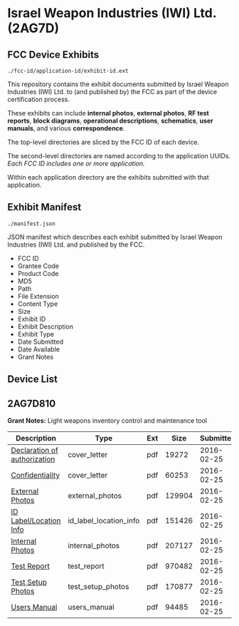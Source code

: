 # Israel Weapon Industries (IWI) Ltd. (2AG7D)
## FCC Device Exhibits

```
./fcc-id/application-id/exhibit-id.ext
```

This repository contains the exhibit documents submitted by Israel Weapon Industries (IWI) Ltd. to (and published by) the FCC as part of the device certification process.

These exhibits can include **internal photos**, **external photos**, **RF test reports**, **block diagrams**, **operational descriptions**, **schematics**, **user manuals**, and various **correspondence**.

The top-level directories are sliced by the FCC ID of each device.

The second-level directories are named according to the application UUIDs. *Each FCC ID includes one or more application.*

Within each application directory are the exhibits submitted with that application. 

## Exhibit Manifest

```
./manifest.json
```

JSON manifest which describes each exhibit submitted by Israel Weapon Industries (IWI) Ltd. and published by the FCC.

- FCC ID
- Grantee Code
- Product Code
- MD5
- Path
- File Extension
- Content Type
- Size
- Exhibit ID
- Exhibit Description
- Exhibit Type
- Date Submitted
- Date Available
- Grant Notes

## Device List
## 2AG7D810
**Grant Notes:** Light weapons inventory control and maintenance tool

| Description | Type | Ext | Size | Submitted | Available |
| ----------- | ---- | --- | ---- | --------- | --------- |
| [Declaration of authorization](2AG7D810/366855e049b1d27f889a6d76b93de0cf/2910710.pdf) | cover_letter | pdf | 19272 | 2016-02-25 | 2016-03-01 |
| [Confidentiality](2AG7D810/366855e049b1d27f889a6d76b93de0cf/2910711.pdf) | cover_letter | pdf | 60253 | 2016-02-25 | 2016-03-01 |
| [External Photos](2AG7D810/366855e049b1d27f889a6d76b93de0cf/2910704.pdf) | external_photos | pdf | 129904 | 2016-02-25 | 2016-08-23 |
| [ID Label/Location Info](2AG7D810/366855e049b1d27f889a6d76b93de0cf/2910706.pdf) | id_label_location_info | pdf | 151426 | 2016-02-25 | 2016-03-01 |
| [Internal Photos](2AG7D810/366855e049b1d27f889a6d76b93de0cf/2910705.pdf) | internal_photos | pdf | 207127 | 2016-02-25 | 2016-08-23 |
| [Test Report](2AG7D810/366855e049b1d27f889a6d76b93de0cf/2910712.pdf) | test_report | pdf | 970482 | 2016-02-25 | 2016-03-01 |
| [Test Setup Photos](2AG7D810/366855e049b1d27f889a6d76b93de0cf/2910708.pdf) | test_setup_photos | pdf | 170877 | 2016-02-25 | 2016-03-01 |
| [Users Manual](2AG7D810/366855e049b1d27f889a6d76b93de0cf/2910709.pdf) | users_manual | pdf | 94485 | 2016-02-25 | 2016-08-23 |
